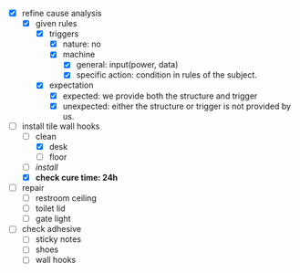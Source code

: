 - [x] refine cause analysis
	- [x] given rules
		- [x] triggers
			- [x] nature: no
			- [x] machine
				- [x] general: input(power, data)
				- [x] specific action: condition in rules of the subject.
		- [x] expectation
			- [x] expected: we provide both the structure and trigger
			- [x] unexpected: either the structure or trigger is not provided by us.
- [ ] install tile wall hooks
	- [ ] clean
		- [x] desk
		- [ ] floor
	- [ ] *install*
	- [x] **check cure time: 24h**
- [ ] repair
	- [ ] restroom ceiling
	- [ ] toilet lid
	- [ ] gate light
- [ ] check adhesive
	- [ ] sticky notes
	- [ ] shoes
	- [ ] wall hooks
<!--stackedit_data:
eyJoaXN0b3J5IjpbNzA0ODM4ODQzXX0=
-->